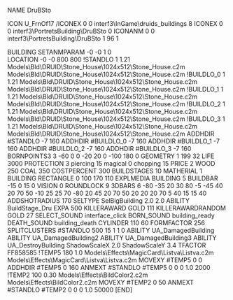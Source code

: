 NAME DruBSto

ICON U_FrnOf17
/ICONEX 0 0 interf3\InGame\druids_buildings 8
ICONEX 0 0 interf3\PortretsBuilding\DruBSto 0
ICONANM 0 0 interf3\PortretsBuilding\DruBSto 1 96 1

BUILDING
SETANMPARAM -0 -0 1 0              
LOCATION -0 -0 800 800
!STANDLO    1 1.21 Models\Bld\DRUID\Stone_House\1024x512\Stone_House.c2m Models\Bld\DRUID\Stone_House\1024x512\Stone_House.c2m
!BUILDLO_0    1 1.21 Models\Bld\DRUID\Stone_House\1024x512\Stone_House.c2m Models\Bld\DRUID\Stone_House\1024x512\Stone_House.c2m
!BUILDLO_1    1 1.21 Models\Bld\DRUID\Stone_House\1024x512\Stone_House.c2m Models\Bld\DRUID\Stone_House\1024x512\Stone_House.c2m
!BUILDLO_2    1 1.21 Models\Bld\DRUID\Stone_House\1024x512\Stone_House.c2m Models\Bld\DRUID\Stone_House\1024x512\Stone_House.c2m
!BUILDLO_3    1 1.21 Models\Bld\DRUID\Stone_House\1024x512\Stone_House.c2m Models\Bld\DRUID\Stone_House\1024x512\Stone_House.c2m
ADDHDIR #STANDLO   -7 160
ADDHDIR #BUILDLO_0 -7 160
ADDHDIR #BUILDLO_1 -7 160
ADDHDIR #BUILDLO_2 -7 160
ADDHDIR #BUILDLO_3 -7 160
BORNPOINTS3 3 -60 0 0  -20 20 0 -100 180 0
GEOMETRY 1 199 32
LIFE 3000
PROTECTION 3 piercing 15 magical 0 chopping 15
PRICE 2 WOOD 250 COAL 350 
COSTPERCENT 300
BUILDSTAGES 10
MATHERIAL 1 BUILDING
RECTANGLE    0 100 170 110
EXPLMEDIA BUILDING 5
BUILDBAR -15 0 15 0
VISION 0
ROUNDLOCK 9
3DBARS 6 -80 -35 20 30 80 -5 -45 40 20 70 50 -10 25 25 70 -80 20 45 20 70 50 20 20 20 70 5 40 15 15 40
ADDSHOTRADIUS 170
SELTYPE SelBigBuilding 2.0 2.0
ABILITY BuildStage_Dru
EXPA 500
KILLERAWARD             GOLD 111
KILLERAWARDRANDOM       GOLD 27
SELECT_SOUND interface_click
BORN_SOUND building_ready
DEATH_SOUND building_death
CYLINDER 110 60
FORMFACTOR 256
SPLITCLUSTERS #STANDLO 500 15 1 1 0
ABILITY UA_DamagedBuilding
ABILITY UA_DamagedBuilding2
ABILITY UA_DamagedBuilding3
ABILITY UA_DestroyBuilding
ShadowScaleX 2.0
ShadowScaleY 3.4
TFACTOR FF858585
!TEMP5 180 1.0 Models\Effects\MagicCard\Listva\Listva.c2m Models\Effects\MagicCard\Listva\Listva.c2m
MOVEXY  #TEMP5 0 0
ADDHDIR #TEMP5 0 160
ANMEXT #STANDLO #TEMP5 0 0 0 1.0 2000
!TEMP2 100 0.30 Models\Effects\BildColor2.c2m Models\Effects\BildColor2.c2m
MOVEXY  #TEMP2 0 50
ANMEXT #STANDLO #TEMP2 0 0 0 1.0 50000
[END]
